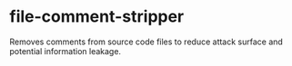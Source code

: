 # file-comment-stripper
Removes comments from source code files to reduce attack surface and potential information leakage. 
